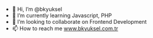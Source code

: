 - 👋 Hi, I’m @bkyuksel
- 🌱 I’m currently learning Javascript, PHP
- 💞️ I’m looking to collaborate on Frontend Development
- 📫 How to reach me www.bkyuksel.com.tr

<!---
bkyuksel/bkyuksel is a ✨ special ✨ repository because its `README.md` (this file) appears on your GitHub profile.
You can click the Preview link to take a look at your changes.
--->
